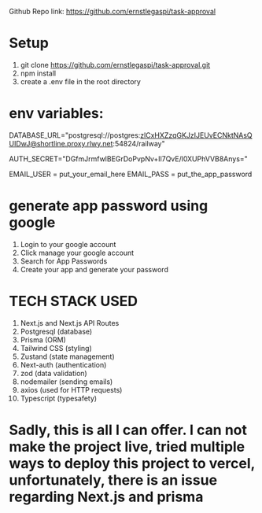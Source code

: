 Github Repo link: https://github.com/ernstlegaspi/task-approval

# Setup

1. git clone https://github.com/ernstlegaspi/task-approval.git
2. npm install
3. create a .env file in the root directory

# env variables:

DATABASE_URL="postgresql://postgres:zlCxHXZzqGKJzIJEUvECNktNAsQUIDwJ@shortline.proxy.rlwy.net:54824/railway"

AUTH_SECRET="DGfmJrmfwlBEGrDoPvpNv+Il7QvE/l0XUPhVVB8Anys="

EMAIL_USER = put_your_email_here
EMAIL_PASS = put_the_app_password

# generate app password using google

1. Login to your google account
2. Click manage your google account
3. Search for App Passwords
4. Create your app and generate your password

# TECH STACK USED

1. Next.js and Next.js API Routes
2. Postgresql (database)
3. Prisma (ORM)
4. Tailwind CSS (styling)
5. Zustand (state management)
6. Next-auth (authentication)
7. zod (data validation)
8. nodemailer (sending emails)
9. axios (used for HTTP requests)
10. Typescript (typesafety)

<h1><strong>Sadly, this is all I can offer. I can not make the project live, tried multiple ways to deploy this project to vercel, unfortunately, there is an issue regarding Next.js and prisma</strong></h1>
